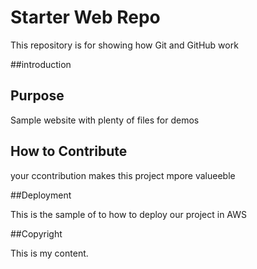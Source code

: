 # Starter Web Repo

This repository is for showing how Git and GitHub work


##introduction







## Purpose

Sample website with plenty of files for demos


## How to Contribute
your ccontribution makes this project mpore valueeble


##Deployment

This is the sample of to how to deploy our project in AWS


##Copyright

This is my content.



